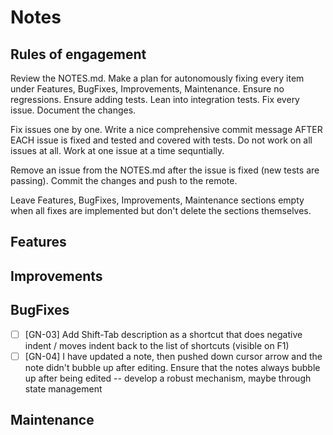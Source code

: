# Notes

## Rules of engagement

Review the NOTES.md. Make a plan for autonomously fixing every item under Features, BugFixes, Improvements, Maintenance. Ensure no regressions. Ensure adding tests. Lean into integration tests. Fix every issue. Document the changes.

Fix issues one by one. Write a nice comprehensive commit message AFTER EACH issue is fixed and tested and covered with tests. Do not work on all issues at all. Work at one issue at a time sequntially. 

Remove an issue from the NOTES.md after the issue is fixed (new tests are passing). Commit the changes and push to the remote.

Leave Features, BugFixes, Improvements, Maintenance sections empty when all fixes are implemented but don't delete the sections themselves.

## Features

## Improvements

## BugFixes

- [ ] [GN-03] Add Shift-Tab description as a shortcut that does negative indent / moves indent back to the list of shortcuts (visible on F1)
- [ ] [GN-04] I have updated a note, then pushed down cursor arrow and the note didn't bubble up after editing. Ensure that the notes always bubble up after being edited -- develop a robust mechanism, maybe through state management

## Maintenance
